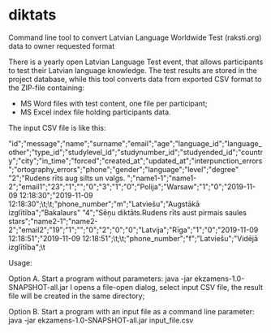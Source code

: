 # diktats
Command line tool to convert Latvian Language Worldwide Test (raksti.org) data to owner requested format

There is a yearly open Latvian Language Test event, that allows participants to test their Latvian language knowledge.
The test results are stored in the project database, while this tool converts data from exported CSV format to the ZIP-file containing:
- MS Word files with test content, one file per participant;
- MS Excel index file holding participants data.

The input CSV file is like this:

"id";"message";"name";"surname";"email";"age";"language_id";"language_other";"type_id";"studylevel_id";"studynumber_id";"studyended_id";"country";"city";"in_time";"forced";"created_at";"updated_at";"interpunction_errors";"ortography_errors";"phone";"gender";"language";"level";"degree"
"2";"Rudens rīts aug silts un valgs. ";"name1-1";"name1-2";"email1";"23";"1";"";"0";"3";"1";"0";"Polija";"Warsaw";"1";"0";"2019-11-09 12:18:30";"2019-11-09 12:18:30";\t;\t;"phone_number";"m";"Latviešu";"Augstākā izglītība";"Bakalaurs"
"4";"Sēņu diktāts.Rudens rīts aust pirmais saules stars";"name2-1";"name2-2";"email2";"19";"1";"";"0";"2";"0";"0";"Latvija";"Rīga";"1";"0";"2019-11-09 12:18:51";"2019-11-09 12:18:51";\t;\t;"phone_number";"f";"Latviešu";"Vidējā izglītība";\t

Usage:

Option A. Start a program without parameters: java -jar ekzamens-1.0-SNAPSHOT-all.jar
I opens a file-open dialog, select input CSV file, the result file will be created in the same directory;

Option B. Start a program with an input file as a command line parameter: java -jar ekzamens-1.0-SNAPSHOT-all.jar input_file.csv
